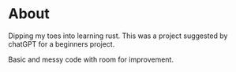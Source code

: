 # About

Dipping my toes into learning rust. This was a project suggested by chatGPT for a beginners project.

Basic and messy code with room for improvement.
